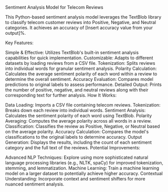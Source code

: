 Sentiment Analysis Model for Telecom Reviews

This Python-based sentiment analysis model leverages the TextBlob library to classify telecom customer reviews into Positive, Negative, and Neutral categories. It achieves an accuracy of [Insert accuracy value from your output]%.

Key Features:

Simple & Effective: Utilizes TextBlob's built-in sentiment analysis capabilities for quick implementation.
Customizable: Adapts to different datasets by loading reviews from a CSV file.
Tokenization: Splits reviews into individual words for granular sentiment analysis.
Polarity Calculation: Calculates the average sentiment polarity of each word within a review to determine the overall sentiment.
Accuracy Evaluation: Compares model predictions to original labels to assess performance.
Detailed Output: Prints the number of positive, negative, and neutral reviews along with their corresponding text for further analysis.
How It Works:

Data Loading: Imports a CSV file containing telecom reviews.
Tokenization: Breaks down each review into individual words.
Sentiment Analysis: Calculates the sentiment polarity of each word using TextBlob.
Polarity Averaging: Computes the average polarity across all words in a review.
Classification: Classifies the review as Positive, Negative, or Neutral based on the average polarity.
Accuracy Calculation: Compares the model's classifications to the original labels to determine accuracy.
Output Generation: Displays the results, including the count of each sentiment category and the full text of the reviews.
Potential Improvements:

Advanced NLP Techniques: Explore using more sophisticated natural language processing libraries (e.g., NLTK, spaCy) for improved tokenization, stemming, and lemmatization.
Machine Learning: Train a machine learning model on a larger dataset to potentially achieve higher accuracy.
Contextual Understanding: Incorporate context and sentiment shifters for more nuanced sentiment analysis.

